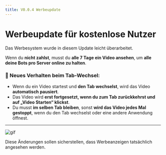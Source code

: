 ```yaml
---
title: V0.0.4 Werbeupdate
---
```


# Werbeupdate für kostenlose Nutzer

Das Werbesystem wurde in diesem Update leicht überarbeitet.

Wenn du **nicht zahlst**, musst du **alle 7 Tage ein Video ansehen**, um **alle deine Bots pro Server online zu halten**.

### 🚫 Neues Verhalten beim Tab-Wechsel:

- Wenn du ein Video startest und **den Tab wechselst**, wird das Video **automatisch pausiert**.
- Das Video wird **erst fortgesetzt, wenn du zum Tab zurückkehrst und auf „Video Starten“ klickst**.
- Du musst **im selben Tab bleiben**, sonst **wird das Video jedes Mal gestoppt**, wenn du den Tab wechselst oder eine andere Anwendung öffnest.

---

![gif](@site/static/img/ads.gif)

Diese Änderungen sollen sicherstellen, dass Werbeanzeigen tatsächlich angesehen werden.